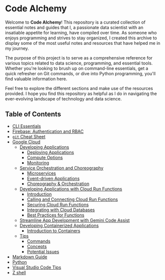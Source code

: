 # **Code Alchemy**

Welcome to **Code Alchemy**! This repository is a curated collection of essential notes and guides that I, a passionate data scientist with an insatiable appetite for learning, have compiled over time. As someone who enjoys programming and strives to stay organized, I created this archive to display some of the most useful notes and resources that have helped me in my journey.

The purpose of this project is to serve as a comprehensive reference for various topics related to data science, programming, and essential tools. Whether you're looking to brush up on command-line essentials, get a quick refresher on Git commands, or dive into Python programming, you'll find valuable information here.

Feel free to explore the different sections and make use of the resources provided. I hope you find this repository as helpful as I do in navigating the ever-evolving landscape of technology and data science.

## Table of Contents

- [CLI Essentials](content/cli_essentials.md)
- [Firebase: Authentication and RBAC](content/firebase_authentication.md)
- [`git` Cheat Sheet](content/git.md)
- [Google Cloud](content/google_cloud/)
    - [Developing Applications](content/google_cloud/developing_applications/)
        - [Deploying Applications](content/google_cloud/developing_applications/deploying_applications/deploying_applications.md)
        - [Compute Options](content/google_cloud/developing_applications/compute_options/compute_options.md)
        - [Monitoring](content/google_cloud/developing_applications/monitoring/monitoring_and_performance_tuning.md)
    - [Service Orchestration and Choreography](content/google_cloud/service_orchestration_and_choreography/)
        - [Microservices](content/google_cloud/service_orchestration_and_choreography/microservices/microservices.md)
        - [Event-driven Applications](content/google_cloud/service_orchestration_and_choreography/event-driven_applications/event-driven_applications.md)
        - [Choreography & Orchestration](content/google_cloud/service_orchestration_and_choreography/choreography_and_orchestration/choreography_and_orchestration.md)
    - [Developing Applications with Cloud Run Functions](content/google_cloud/developing_applications_with_cloud_run_functions/)
        - [Introduction](content/google_cloud/developing_applications_with_cloud_run_functions/introduction/introduction.md)
        - [Calling and Connecting Cloud Run Functions](content/google_cloud/developing_applications_with_cloud_run_functions/calling_and_connecting_cloud_run_functions/calling_and_connecting_cloud_run_functions.md)
        - [Securing Cloud Run Functions](content/google_cloud/developing_applications_with_cloud_run_functions/securing_cloud_run_functions/securing_cloud_run_functions.md)
        - [Integrating with Cloud Databases](content/google_cloud/developing_applications_with_cloud_run_functions/integrating_with_cloud_databases/integrating_with_cloud_databases.md)
        - [Best Practices for Functions](content/google_cloud/developing_applications_with_cloud_run_functions/best_practices_for_functions/best_practices_for_functions.md)
    - [Streamline App Development with Gemini Code Assist](content/google_cloud/streamline_app_development_with_gemini_code_assist/)
    - [Developing Containerized Applications](content/google_cloud/developing_containerized_applications/)
        - [Introduction to Containers](content/google_cloud/developing_containerized_applications/introduction_to_containers/introduction_to_containers.md)
    - [Tips](content/google_cloud/tips/)
        - [Commands](content/google_cloud/tips/commands.md)
        - [Concepts](content/google_cloud/tips/concepts.md)
        - [Potential Issues](content/google_cloud/tips/potential_issues.md)
- [Markdown Guide](content/markdown_guide.md)
- [Python](content/python.md)
- [Visual Studio Code Tips](content/vscode/vscode_tips.md)
- [Z shell](content/zsh_configuration_file.md)
